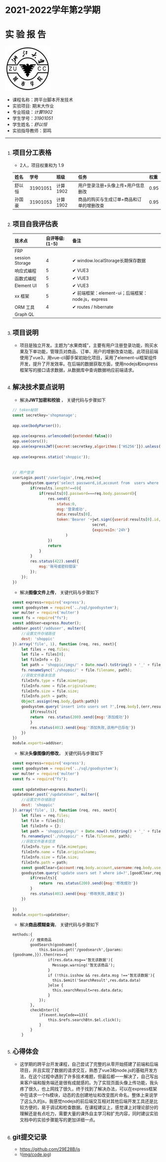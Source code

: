 

# 2021-2022学年第2学期

# **实 验 报 告**

[![](./img/zucc.png "ZUCC")](https://raw.githubusercontent.com/29E28B/js/master/img/zucc.png)

- 课程名称：跨平台脚本开发技术  
- 实验项目:  期末大作业
- 专业班级：_计算1902_                      
- 学生学号：_31901051_
- 学生姓名：_舒以恒_
- 实验指导教师：郭鸣

---




1. ## 项目分工表格

   - 2人，项目权重和为 1.9

   | 姓名   | 学号     | 班级     | 任务                                      | 权重 |
   | ------ | -------- | :------- | :---------------------------------------- | :--- |
   | 舒以恒 | 31901051 | 计算1902 | 用户登录注册+头像上传+用户信息删改        | 0.95 |
   | 孙国豪 | 31901053 | 计算1902 | 商品的购买与生成订单+商品和订单的增删改查 | 0.95 |

   

1. ## 项目自我评估表

   | 技术点          | 自评等级:(1-5) | 备注                                               |
   | :-------------- | :------------- | -------------------------------------------------- |
   | FRP             |                |                                                    |
   | session Storage | 4              | ✔ window.localStorage长期保存数据                  |
   | 响应式编程      | 5              | ✔ VUE3                                             |
   | 函数式编程      | 5              | ✔ VUE3                                             |
   | Element UI      | 5              | ✔ VUE3                                             |
   | xx 框架         | 5              | ✔ 前端框架：element-ui；后端框架：node.js，express |
   | ORM 工具        | 4              | ✔ routes /  hibernate                              |
   | Graph QL        |                |                                                    |

    

1. ## 项目说明

   * 项目是独立开发。主题为“水果商城”，主要有用户注册登录功能，购买水果及下单功能，管理员对商品、订单、用户的增删改查功能。此项目前端使用了vue3，用vue-cli脚手架初始化项目，采用了element-ui框架组件开发，提升了开发效率。在后端的数据获取方面，使用nodejs和express框架写的接口请求数据，从数据库中查询数据响应前端请求。

   

1. ## 解决技术要点说明

   - 解决**JWT加密和校验** ， 关键代码与步骤如下

   ```js
   // token秘钥
   const secretkey='shopmanage';
   
   app.use(bodyParser());
   
   app.use(express.urlencoded({extended:false}))
   app.use(cors());
   app.use(expressJWT({secret:secretkey,algorithms:['HS256']}).unless({path:[/^\/login/,/^\/getAllPJOrderList/,/^\/sendemail/,/^\/admin\/allgoodsinfoo/,/^\/admin\/adduser/,/^\/admin\/updateUser/,/^\/shop\/picimg/,/^\/shop\/picimg1/]}))
   
   app.use(express.static('shoppic'));
   
   
   // 用户登录
   userLogin.post('/userlogin',(req,res)=>{
       goodsystem.query('select password,id,account from  users where account=?',req.body.account,(err,results)=>{
           if(results.length!==0){
               if(results[0].password===req.body.password){
                   res.send({
                       status:0,
                       msg:'登录成功',
                       data:results[0],
                       token:'Bearer '+jwt.sign({userid:results[0].id,account:results[0].account,user:'user'},
                                       secret,
                                       {expiresIn:'24h'}
                           )
                   })
                   return
               }
           }
           res.status(422).send({
               msg:'账号或密码错误'
           });
       });
   })
   ```

   - 解决**图像文件上传**， 关键代码与步骤如下

   ```js
   const express=require('express');
   const goodsystem = require('../sql/goodsystem');
   var multer = require('multer')
   const fs = require("fs");
   const addUser=express.Router();
   addUser.post('/adduser', multer({
       //设置文件存储路径
       dest: 'shoppic'
   }).array('file', 1), function (req, res, next){
       let files = req.files;
       let file = files[0];
       let fileInfo = {};
       let path = 'shoppic/imgs/' + Date.now().toString() + '_' + file.originalname;
       fs.renameSync('./shoppic/' + file.filename, path);
       //获取文件基本信息
       fileInfo.type = file.mimetype;
       fileInfo.name = file.originalname;
       fileInfo.size = file.size;
       fileInfo.path = path;
       Object.assign(req.body,{path:path})
       goodsystem.query('insert into users set ?',[req.body],(err,results)=>{
           if(results){
           return  res.status(200).send({msg:'添加成功'})
           }
           res.status(401).send({msg:'添加失败,该用户已存在'})
       })
   })
   module.exports=addUser;
   
   ```

   - 解决**头像图像的修改**， 关键代码与步骤如下

   ```js
   const express=require('express');
   const goodsystem = require('../sql/goodsystem');
   var multer = require('multer')
   const fs = require("fs");
   
   const updateUser=express.Router();
   updateUser.post('/updateUser', multer({
       //设置文件存储路径
       dest: 'shoppic'
   }).array('file', 1), function (req, res, next){
       let files = req.files;
       let file = files[0];
       let fileInfo = {};
       let path = 'shoppic/imgs/' + Date.now().toString() + '_' + file.originalname;
       fs.renameSync('./shoppic/' + file.filename, path);
       //获取文件基本信息
       fileInfo.type = file.mimetype;
       fileInfo.name = file.originalname;
       fileInfo.size = file.size;
       fileInfo.path = path;
       const goodClear={account:req.body.account,username:req.body.username,gender:req.body.gender,path:path};
       goodsystem.query('update users set ? where id=?',[goodClear,req.body.userid],(err,results)=>{
           if(results){
               return  res.status(200).send({msg:'修改成功'})
           }
           res.status(401).send({msg:'修改失败,请重试'})
       })
   
   })
   module.exports=updateUser;
   ```

   * 解决**商品模糊查询**， 关键代码与步骤如下

   ```vue
   methods:{
           // 搜索商品
           goodSearch(goodname){
               this.$axios.get('/goodsearch',{params:{goodname,}}).then(res=>{
                   if(res.data.msg=='暂无该数据'){
                     Message.warning('暂无该商品');
                   }
                   if (!this.isshow && res.data.msg !=='暂无该数据'){
                     this.$emit('SearchResult',res.data.data)
                   }else {
                     this.searchResult=res.data.data;
                   }
               });
           },
           checkEnter(){
               if(event.keyCode==13){
                   this.$refs.searchBtn.$el.click();
               }
           }
       }
   ```

   

1. ## 心得体会

   * 这学期的跨平台开发课程，自己尝试了完整的从零开始搭建了前端和后端项目，并且实现了数据的请求交互，熟悉了vue3和node.js的基础开发方法，在这个过程中遇到了许多技术难题，但最后都一一解决了，自己写出来客户端和服务端还是很有成就感的。为了实现页面头像上传功能，我头疼了很久，也上网找了很久，终于找到了解决办法，可以在express框架中在请求一个fs模块，动态的去创建地址和改变图片命名。整体上来说学了这么久的js，我感觉nodejs的前后端交互相对其他后端开发工具还是比较方便的，易于调试和检查数据。在课程建议上，感觉课上对理论部分的理解还是有点吃力，需要大量的课外自主学习和扩充内容，同时建议实验文档中的实验步骤能写的更加详细一点。

   

1. ## git提交记录

   * https://github.com/29E28B/js
   * !([img/code.jpg](https://raw.githubusercontent.com/29E28B/js/master/img/code.jpg))

